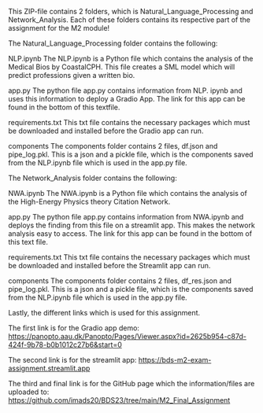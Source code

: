 This ZIP-file contains 2 folders, which is Natural_Language_Processing and Network_Analysis. Each of these folders contains its respective part of the assignment for the M2 module!

The Natural_Language_Processing folder contains the following:

NLP.ipynb
The NLP.ipynb is a Python file which contains the analysis of the Medical Bios by CoastalCPH. This file creates a SML model which will predict professions given a written bio. 

app.py
The python file app.py contains information from NLP. ipynb   and uses this information to deploy a Gradio App. The link for this app can be found in the bottom of this textfile. 

requirements.txt
This txt file contains the necessary packages which must be downloaded and installed before the Gradio app can run.

components
The components folder contains 2 files, df.json and pipe_log.pkl. This is a json and a pickle file, which is the components saved from the NLP.ipynb file which is used in the app.py file.

The Network_Analysis folder contains the following:

NWA.ipynb
The NWA.ipynb  is a Python file which contains the analysis of the High-Energy Physics theory Citation Network.

app.py
The python file app.py contains information from NWA.ipynb and deploys the finding from this file on a streamlit app. This makes the network analysis easy to access. The link for this app can be found in the bottom of this text file. 

requirements.txt
This txt file contains the necessary packages which must be downloaded and installed before the Streamlit app can run.

components
The components folder contains 2 files, df_res.json and pipe_log.pkl. This is a json and a pickle file, which is the components saved from the NLP.ipynb file which is used in the app.py file.


Lastly, the different links which is used for this assignment. 

The first link is for the Gradio app demo:
https://panopto.aau.dk/Panopto/Pages/Viewer.aspx?id=2625b954-c87d-424f-9b78-b0b1012c27b6&start=0

The second link is for the streamlit app:
https://bds-m2-exam-assignment.streamlit.app

The third and final link is for the GitHub page which the information/files are uploaded to: 
https://github.com/imads20/BDS23/tree/main/M2_Final_Assignment
